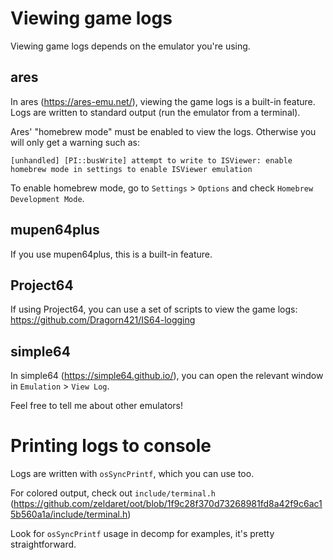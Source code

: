 # Viewing game logs

Viewing game logs depends on the emulator you're using.

## ares

In ares (https://ares-emu.net/), viewing the game logs is a built-in feature. Logs are written to standard output (run the emulator from a terminal).

Ares' "homebrew mode" must be enabled to view the logs. Otherwise you will only get a warning such as:

```
[unhandled] [PI::busWrite] attempt to write to ISViewer: enable homebrew mode in settings to enable ISViewer emulation
```

To enable homebrew mode, go to `Settings` > `Options` and check `Homebrew Development Mode`.

## mupen64plus

If you use mupen64plus, this is a built-in feature.

## Project64

If using Project64, you can use a set of scripts to view the game logs: https://github.com/Dragorn421/IS64-logging

## simple64

In simple64 (https://simple64.github.io/), you can open the relevant window in `Emulation` > `View Log`.

Feel free to tell me about other emulators!

# Printing logs to console

Logs are written with `osSyncPrintf`, which you can use too.

For colored output, check out `include/terminal.h` (https://github.com/zeldaret/oot/blob/1f9c28f370d73268981fd8a42f9c6ac15b560a1a/include/terminal.h)

Look for `osSyncPrintf` usage in decomp for examples, it's pretty straightforward.
